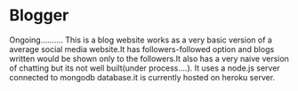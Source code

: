 # Blogger
Ongoing..........
This is a blog website works as a very basic version of a average social media website.It has followers-followed option and blogs written would be shown
only to the followers.It also has a very naive version of chatting but its not well built(under process....).
It uses a node.js server connected to mongodb database.it is currently hosted on heroku server.
